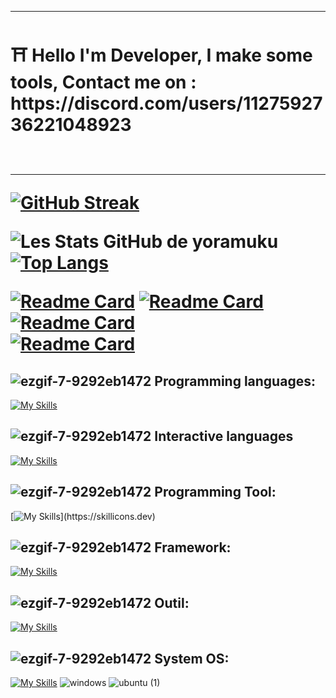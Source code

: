 

----

  <h1> ⛩️ Hello I'm Developer, I make some tools, Contact me on : https://discord.com/users/1127592736221048923
<br></br>

----  








[![GitHub Streak](https://github-readme-streak-stats.herokuapp.com/?user=yoramuku&theme=highcontrast)](https://git.io/streak-stats)

![Les Stats GitHub de yoramuku](https://github-readme-stats.vercel.app/api?username=yoramuku&show_icons=true&theme=chartreuse-dark) 
[![Top Langs](https://github-readme-stats.vercel.app/api/top-langs/?username=yoramuku&layout=compact&theme=ocean_dark)](https://github.com/anuraghazra/github-readme-stats)


[![Readme Card](https://github-readme-stats.vercel.app/api/pin/?username=yoramuku&repo=recount-addonscustom-3.3.5&show_owner=true&theme=midnight-purple)](https://github.com/yoramuku/Recount-AddonsCustom-3.3.5)
[![Readme Card](https://github-readme-stats.vercel.app/api/pin/?username=yoramuku&repo=PriceItem-Addon-BC-1.4.0&show_owner=true&theme=midnight-purple)](https://github.com/yoramuku/PriceItem-Addon-BC-1.4.0)
[![Readme Card](https://github-readme-stats.vercel.app/api/pin/?username=yoramuku&repo=NewUI-Vanilla-1.12&show_owner=true&theme=midnight-purple)](https://github.com/yoramuku/NewUI-Vanilla-1.12)  
[![Readme Card](https://github-readme-stats.vercel.app/api/pin/?username=yoramuku&repo=Cloud-E-Azure&show_owner=true&theme=midnight-purple)](https://github.com/yoramuku/Cloud-E-Azure)


 


## ![ezgif-7-9292eb1472](https://user-images.githubusercontent.com/98873011/152515601-a53bb16a-3285-4a2b-a47e-64a9f978c4de.gif) **Programming languages:**

[
![My Skills](https://skillicons.dev/icons?i=js,discordjs,html,css,lua,c,cs,cpp,net,python)](https://skillicons.dev)

## ![ezgif-7-9292eb1472](https://user-images.githubusercontent.com/98873011/152515601-a53bb16a-3285-4a2b-a47e-64a9f978c4de.gif) **Interactive languages**

[![My Skills](https://skillicons.dev/icons?i=powershell,bash)](https://skillicons.dev)



## ![ezgif-7-9292eb1472](https://user-images.githubusercontent.com/98873011/152515601-a53bb16a-3285-4a2b-a47e-64a9f978c4de.gif) **Programming Tool:**

[![My Skills](https://skillicons.dev/icons?i=vscode,visualstudio,)](https://skillicons.dev)

## ![ezgif-7-9292eb1472](https://user-images.githubusercontent.com/98873011/152515601-a53bb16a-3285-4a2b-a47e-64a9f978c4de.gif) **Framework:**

[![My Skills](https://skillicons.dev/icons?i=nodejs,pytorch)](https://skillicons.dev)



## ![ezgif-7-9292eb1472](https://user-images.githubusercontent.com/98873011/152515601-a53bb16a-3285-4a2b-a47e-64a9f978c4de.gif) **Outil:**

[![My Skills](https://skillicons.dev/icons?i=sketchup,autocad,azure,ansible,aws,git,gitlab,kubernetes,webpack,mongodb,cloudflare,blender)](https://skillicons.dev)



## ![ezgif-7-9292eb1472](https://user-images.githubusercontent.com/98873011/152515601-a53bb16a-3285-4a2b-a47e-64a9f978c4de.gif) **System OS:**

[![My Skills](https://skillicons.dev/icons?i=linux,docker)](https://skillicons.dev)
![windows](https://user-images.githubusercontent.com/98873011/188277031-00f04308-4b06-4dba-b27e-0eaab18f6da2.png)
![ubuntu (1)](https://user-images.githubusercontent.com/98873011/188277620-7e78bc99-491c-4eda-8d56-6c4f0a8f801b.png)
